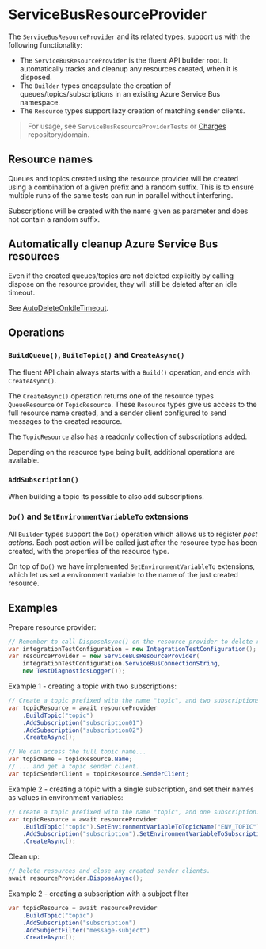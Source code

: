 # ServiceBusResourceProvider

The `ServiceBusResourceProvider` and its related types, support us with the following functionality:

- The `ServiceBusResourceProvider` is the fluent API builder root. It automatically tracks and cleanup any resources created, when it is disposed.
- The `Builder` types encapsulate the creation of queues/topics/subscriptions in an existing Azure Service Bus namespace.
- The `Resource` types support lazy creation of matching sender clients.

> For usage, see `ServiceBusResourceProviderTests` or [Charges](https://github.com/Energinet-DataHub/geh-charges) repository/domain.

## Resource names

Queues and topics created using the resource provider will be created using a combination of a given prefix and a random suffix. This is to ensure multiple runs of the same tests can run in parallel without interfering.

Subscriptions will be created with the name given as parameter and does not contain a random suffix.

## Automatically cleanup Azure Service Bus resources

Even if the created queues/topics are not deleted explicitly by calling dispose on the resource provider, they will still be deleted after an idle timeout.

See [AutoDeleteOnIdleTimeout](../source/FunctionApp.TestCommon/ServiceBus/ResourceProvider/ServiceBusResourceProvider.cs).

## Operations

### `BuildQueue()`, `BuildTopic()` and `CreateAsync()`

The fluent API chain always starts with a `Build()` operation, and ends with `CreateAsync()`.

The `CreateAsync()` operation returns one of the resource types `QueueResource` or `TopicResource`. These `Resource` types give us access to the full resource name created, and a sender client configured to send messages to the created resource.

The `TopicResource` also has a readonly collection of subscriptions added.

Depending on the resource type being built, additional operations are available.

### `AddSubscription()`

When building a topic its possible to also add subscriptions.

### `Do()` and `SetEnvironmentVariableTo` extensions

All `Builder` types support the `Do()` operation which allows us to register *post actions*. Each post action will be called just after the resource type has been created, with the properties of the resource type.

On top of `Do()` we have implemented `SetEnvironmentVariableTo` extensions, which let us set a environment variable to the name of the just created resource.

## Examples

Prepare resource provider:

```csharp
// Remember to call DisposeAsync() on the resource provider to delete resources and close sender client connections.
var integrationTestConfiguration = new IntegrationTestConfiguration();
var resourceProvider = new ServiceBusResourceProvider(
    integrationTestConfiguration.ServiceBusConnectionString,
    new TestDiagnosticsLogger());
```

Example 1 - creating a topic with two subscriptions:

```csharp
// Create a topic prefixed with the name "topic", and two subscriptions.
var topicResource = await resourceProvider
    .BuildTopic("topic")
    .AddSubscription("subscription01")
    .AddSubscription("subscription02")
    .CreateAsync();

// We can access the full topic name...
var topicName = topicResource.Name;
// ... and get a topic sender client.
var topicSenderClient = topicResource.SenderClient;
```

Example 2 - creating a topic with a single subscription, and set their names as values in environment variables:

```csharp
// Create a topic prefixed with the name "topic", and one subscription.
var topicResource = await resourceProvider
    .BuildTopic("topic").SetEnvironmentVariableToTopicName("ENV_TOPIC")
    .AddSubscription("subscription").SetEnvironmentVariableToSubscriptionName("ENV_TOPIC_SUBSCRIPTION")
    .CreateAsync();
```

Clean up:

```csharp
// Delete resources and close any created sender clients.
await resourceProvider.DisposeAsync();
```

Example 2 - creating a subscription with a subject filter
```csharp
var topicResource = await resourceProvider
    .BuildTopic("topic")
    .AddSubscription("subscription")
    .AddSubjectFilter("message-subject")
    .CreateAsync();
```